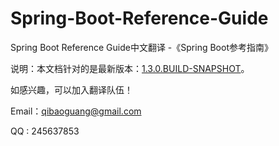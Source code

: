 # Spring-Boot-Reference-Guide
Spring Boot Reference Guide中文翻译 -《Spring Boot参考指南》

说明：本文档针对的是最新版本：[1.3.0.BUILD-SNAPSHOT](http://docs.spring.io/spring-boot/docs/current-SNAPSHOT/reference/htmlsingle/#getting-started-installing-spring-boot)。


如感兴趣，可以加入翻译队伍！

Email：qibaoguang@gmail.com

QQ : 245637853



